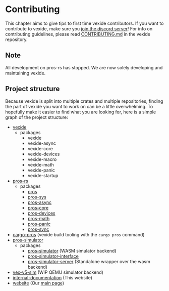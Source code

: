 # Contributing

This chapter aims to give tips to first time vexide contributors.
If you want to contribute to vexide, make sure you [join the discord server](https://discord.com/invite/8WR4X4AGVg)!
For info on contributing guidelines, please read [CONTRIBUTING.md](https://github.com/vexide/vexide/blob/main/CONTRIBUTING.md) in the vexide repository.

## Note

All development on pros-rs has stopped.
We are now solely developing and maintaining vexide.

## Project structure

Because vexide is split into multiple crates and multiple repositories,
finding the part of vexide you want to work on can be a little overwhelming.
To hopefully make it easier to find what you are looking for,
here is a simple graph of the project structure:

- [vexide](https://github.com/vexide/vexide)
  - packages
    - vexide
    - vexide-async
    - vexide-core
    - vexide-devices
    - vexide-macro
    - vexide-math
    - vexide-panic
    - vexide-startup
- [pros-rs](https://github.com/vexide/pros-rs)
  - packages
    - [pros](https://crates.io/crates/pros)
    - [pros-sys](https://crates.io/crates/pros-sys)
    - [pros-async](https://crates.io/crates/pros-async)
    - [pros-core](https://crates.io/crates/pros-core)
    - [pros-devices](https://crates.io/crates/pros-devices)
    - [pros-math](https://crates.io/crates/pros-math)
    - [pros-panic](https://crates.io/crates/pros-panic)
    - [pros-sync](https://crates.io/crates/pros-sync)
- [cargo-pros](https://github.com/vexide/cargo-pros) (vexide build tooling with the `cargo pros` command)
- [pros-simulator](https://github.com/vexide/pros-simulator)
  - packages
    - [pros-simulator](https://crates.io/crates/pros-simulator) (WASM simulator backend)
    - [pros-simulator-interface](https://crates.io/crates/pros-simulator-interface)
    - [pros-simulator-server](https://crates.io/crates/pros-simulator-server) (Standalone wrapper over the wasm backend)
- [vex-v5-sim](https://github.com/vexide/vex-v5-sim) (WIP QEMU simulator backend)
- [internal-documentation](https://github.com/vexide/internal-documentation) (This website)
- [website](https://github.com/vexide/website) (Our [main page](https://vexide.dev))
